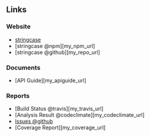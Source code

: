 Links
------

### Website

+ [stringcase]({{pkg.homepage}})
+ [stringcase @npm][my_npm_url]
+ [stringcase @github][my_repo_url]


### Documents

+ [API Guide][my_apiguide_url]

### Reports

+ [Build Status @travis][my_travis_url]
+ [Analysis Result @codeclimate][my_codeclimate_url]
+ [Issues @github]({{pkg.bugs.url}})
+ [Coverage Report][my_coverage_url]
